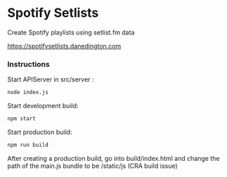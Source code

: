 # Spotify Setlists
Create Spotify playlists using setlist.fm data

https://spotifysetlists.danedington.com

### Instructions

Start APIServer in src/server :
```sh
node index.js
```

Start development build:
```sh
npm start
```

Start production build:
```sh
npm run build
```

After creating a production build, go into build/index.html and change the path of the main.js bundle to be /static/js (CRA build issue)
